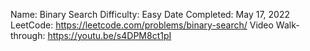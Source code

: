 Name: Binary Search
Difficulty: Easy
Date Completed: May 17, 2022
LeetCode: https://leetcode.com/problems/binary-search/
Video Walk-through: https://youtu.be/s4DPM8ct1pI
